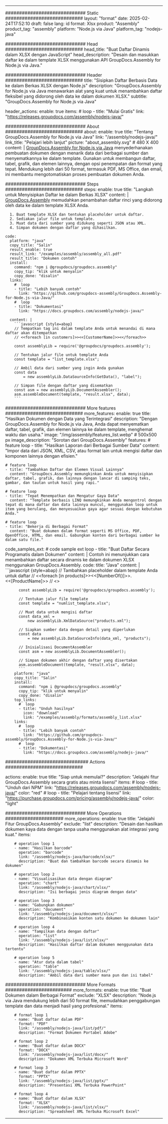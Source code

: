 



---
############################# Static ############################
layout: "format"
date:  2025-02-24T17:52:10
draft: false
lang: id
format: Xlsx
product: "Assembly"
product_tag: "assembly"
platform: "Node.js via Java"
platform_tag: "nodejs-java"

############################# Head ############################
head_title: "Buat Daftar Dinamis dalam XLSX dengan JavaScript"
head_description: "Desain dan masukkan daftar ke dalam template XLSX menggunakan API GroupDocs.Assembly for Node.js via Java."

############################# Header ############################
title: "Sisipkan Daftar Berbasis Data ke dalam Berkas XLSX dengan Node.js" 
description: "GroupDocs.Assembly for Node.js via Java menawarkan alat yang kuat untuk menambahkan daftar fleksibel yang didorong oleh data ke dalam dokumen XLSX."
subtitle: "GroupDocs.Assembly for Node.js via Java" 

header_actions:
  enable: true
  items:
    #  loop
    - title: "Mulai Gratis"
      link: "https://releases.groupdocs.com/assembly/nodejs-java/"
      
############################# About ############################
about:
    enable: true
    title: "Tentang GroupDocs.Assembly for Node.js via Java"
    link: "/assembly/nodejs-java/"
    link_title: "Pelajari lebih lanjut"
    picture: "about_assembly.svg" # 480 X 400
    content: |
       [GroupDocs.Assembly for Node.js via Java](/assembly/nodejs-java/) menyederhanakan pembuatan dokumen dengan menarik data dari berbagai sumber dan menyematkannya ke dalam template. Gunakan untuk membangun daftar, tabel, grafik, dan elemen lainnya, dengan opsi penempatan dan format yang tepat. Mendukung lebih dari 50 format, termasuk PDF, MS Office, dan email, ini membantu mengotomatiskan proses pembuatan dokumen Anda.

############################# Steps ############################
steps:
    enable: true
    title: "Langkah untuk Menyisipkan Daftar ke dalam Berkas XLSX"
    content: |
      [GroupDocs.Assembly](/assembly/nodejs-java/) memudahkan penambahan daftar rinci yang didorong oleh data ke dalam template XLSX Anda.
      
      1. Buat template XLSX dan tentukan placeholder untuk daftar.
      2. Sediakan jalur file untuk template.
      3. Muat data dari sumber yang didukung seperti JSON atau XML.
      4. Simpan dokumen dengan daftar yang dihasilkan.
   
    code:
      platform: "java"
      copy_title: "Salin"
      result_enable: true
      result_link: "/examples/assembly/assembly_all.pdf"
      result_title: "Dokumen contoh"
      install:
        command: "npm i @groupdocs/groupdocs.assembly"
        copy_tip: "klik untuk menyalin"
        copy_done: "disalin"
      links:
        #  loop
        - title: "Lebih banyak contoh"
          link: "https://github.com/groupdocs-assembly/GroupDocs.Assembly-for-Node.js-via-Java/"
        #  loop
        - title: "Dokumentasi"
          link: "https://docs.groupdocs.com/assembly/nodejs-java/"
          
      content: |
        ```javascript {style=abap}
        // Tempatkan tag ini dalam template Anda untuk menandai di mana daftar akan ditempatkan
        // <<foreach [in customers]>><<[CustomerName]>><</foreach>>
    
        const assemblyLib = require('@groupdocs/groupdocs.assembly');

        // Tentukan jalur file untuk template Anda
        const template = "list_template.xlsx";

        // Ambil data dari sumber yang ingin Anda gunakan
        const data 
            = new assemblyLib.DataSourceInfo(GetData(), "label");

        // Simpan file dengan daftar yang disematkan
        const asm = new assemblyLib.DocumentAssembler();
        asm.assembleDocument(template, "result.xlsx", data);
        ```           

############################# More features ############################
more_features:
  enable: true
  title: "Hasilkan Dokumen dengan Data yang Terintegrasi"
  description: "Dengan GroupDocs.Assembly for Node.js via Java, Anda dapat menyematkan daftar, tabel, grafik, dan elemen lainnya ke dalam template, menghemat waktu dan usaha."
  image: "/img/assembly/features_list.webp" # 500x500 px
  image_description: "Sorotan dari GroupDocs.Assembly"
  features:
    # feature loop
    - title: "Hasilkan Laporan dari Berbagai Sumber Data"
      content: "Impor data dari JSON, XML, CSV, atau format lain untuk mengisi daftar dan komponen lainnya dengan efisien."

    # feature loop
    - title: "Tambahkan Daftar dan Elemen Visual Lainnya"
      content: "GroupDocs.Assembly memungkinkan Anda untuk menyisipkan daftar, tabel, grafik, dan lainnya dengan lancar di samping teks, gambar, dan tautan untuk hasil yang rapi."

    # feature loop
    - title: "Tepat Menempatkan dan Mengatur Gaya Data"
      content: "Template berbasis LINQ memungkinkan Anda mengontrol dengan tepat di mana daftar dan data lainnya muncul, menggunakan loop untuk item yang berulang, dan menyesuaikan gaya agar sesuai dengan kebutuhan Anda."

    # feature loop
    - title: "Bekerja di Berbagai Format"
      content: "Buat dokumen dalam format seperti MS Office, PDF, OpenOffice, HTML, dan email. Gabungkan konten dari berbagai sumber ke dalam satu file."
      
  code_samples_ext:
    # code sample ext loop
    - title: "Buat Daftar Secara Programatis dalam Dokumen"
      content: |
        Contoh ini menunjukkan cara menambahkan daftar secara dinamis ke dalam dokumen XLSX menggunakan GroupDocs.Assembly.
      code:
        title: "Java"
        content: |
          ```javascript {style=abap}
          // Tambahkan placeholder dalam template Anda untuk daftar
          // <<foreach [in products]>><<[NumberOf()]>>. <<[ProductName]>>
          // <</foreach>>
          
          const assemblyLib = require('@groupdocs/groupdocs.assembly');

          // Tentukan jalur file template
          const template = "numlist_template.xlsx";

          // Muat data untuk mengisi daftar
          const data_xml =
              new assemblyLib.XmlDataSource("products.xml");

          // Siapkan sumber data dengan detail yang diperlukan
          const data 
              = new assemblyLib.DataSourceInfo(data_xml, "products");

          // Inisialisasi DocumentAssembler
          const asm = new assemblyLib.DocumentAssembler();

          // Simpan dokumen akhir dengan daftar yang disertakan
          asm.assembleDocument(template, "result.xlsx", data);
          ```
        platform: "java"
        copy_title: "Salin"
        install:
          command: "npm i @groupdocs/groupdocs.assembly"
          copy_tip: "klik untuk menyalin"
          copy_done: "disalin"
        top_links:
          #  loop
          - title: "Unduh hasilnya"
            icon: "download"
            link: "/examples/assembly/formats/assembly_list.xlsx"
        links:
          #  loop
          - title: "Lebih banyak contoh"
            link: "https://github.com/groupdocs-assembly/GroupDocs.Assembly-for-Node.js-via-Java/"
          #  loop
          - title: "Dokumentasi"
            link: "https://docs.groupdocs.com/assembly/nodejs-java/"
            

            


############################## Actions ############################

actions:
  enable: true
  title: "Siap untuk memulai?"
  description: "Jelajahi fitur GroupDocs.Assembly secara gratis atau minta lisensi"
  items:
    #  loop
    - title: "Unduh dari NPM"
      link: "https://releases.groupdocs.com/assembly/nodejs-java/"
      color: "red"
        #  loop
    - title: "Pelajari tentang lisensi"
      link: "https://purchase.groupdocs.com/pricing/assembly/nodejs-java/"
      color: "light"


############################# More Operations #####################
more_operations:
    enable: true
    title: "Jelajahi Fitur GroupDocs.Assembly"
    exclude: "list"
    description: "Desain dan hasilkan dokumen kaya data dengan tanpa usaha menggunakan alat integrasi yang kuat."
    items: 
          
        # operation loop 1
        - name: "Hasilkan barcode"
          operation: "barcode"
          link: "/assembly/nodejs-java/barcode/xlsx/"
          description: "Buat dan tambahkan barcode secara dinamis ke dokumen"

        # operation loop 2
        - name: "Visualisasikan data dengan diagram"
          operation: "chart"
          link: "/assembly/nodejs-java/chart/xlsx/"
          description: "Isi berbagai jenis diagram dengan data"

        # operation loop 3
        - name: "Gabungkan dokumen"
          operation: "document"
          link: "/assembly/nodejs-java/document/xlsx/"
          description: "Kombinasikan konten satu dokumen ke dokumen lain"

        # operation loop 4
        - name: "Tampilkan data dengan daftar"
          operation: "list"
          link: "/assembly/nodejs-java/list/xlsx/"
          description: "Hasilkan daftar dalam dokumen menggunakan data tertentu"

        # operation loop 5
        - name: "Atur data dalam tabel"
          operation: "table"
          link: "/assembly/nodejs-java/table/xlsx/"
          description: "Ambil data dari sumber mana pun dan isi tabel"
         
          
############################# More Formats ########################
more_formats:
    enable: true
    title: "Buat Dokumen dalam Berbagai Format"
    exclude: "XLSX"
    description: "Node.js via Java mendukung lebih dari 50 format file, memudahkan penggabungan template dan data menjadi hasil yang profesional."
    items: 
          
        # format loop 1
        - name: "Buat daftar dalam PDF"
          format: "PDF"
          link: "/assembly/nodejs-java/list/pdf/"
          description: "Format Dokumen Portabel Adobe"
          
        # format loop 2
        - name: "Buat daftar dalam DOCX"
          format: "DOCX"
          link: "/assembly/nodejs-java/list/docx/"
          description: "Dokumen XML Terbuka Microsoft Word"
          
        # format loop 3
        - name: "Buat daftar dalam PPTX"
          format: "PPTX"
          link: "/assembly/nodejs-java/list/pptx/"
          description: "Presentasi XML Terbuka PowerPoint"
          
        # format loop 4
        - name: "Buat daftar dalam XLSX"
          format: "XLSX"
          link: "/assembly/nodejs-java/list/xlsx/"
          description: "Spreadsheet XML Terbuka Microsoft Excel"


          

---